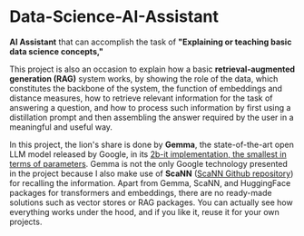 # Data-Science-AI-Assistant

**AI Assistant** that can accomplish the task of **"Explaining or teaching basic data science concepts,"** 

This project is also an occasion to explain how a basic **retrieval-augmented generation (RAG)** system works, by showing the role of the data, which constitutes the backbone of the system, the function of embeddings and distance measures, how to retrieve relevant information for the task of answering a question, and how to process such information by first using a distillation prompt and then assembling the answer required by the user in a meaningful and useful way.

In this project, the lion's share is done by **Gemma**, the state-of-the-art open LLM model released by Google, in its <U>2b-it implementation, the smallest in terms of parameters</U>. Gemma is not the only Google technology presented in the project because I also make use of **ScaNN** ([ScaNN Github repository](https://github.com/google-research/google-research/tree/master/scann)) for recalling the information. Apart from Gemma, ScaNN, and HuggingFace packages for transformers and embeddings, there are no ready-made solutions such as vector stores or RAG packages. You can actually see how everything works under the hood, and if you like it, reuse it for your own projects.
